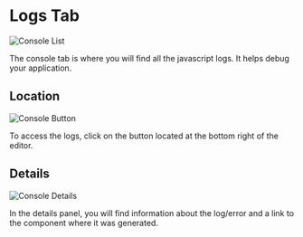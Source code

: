 # Logs Tab

![Console List](assets/console.png)

The console tab is where you will find all the javascript logs. It helps debug your application.

## Location

![Console Button](assets/network-button.png)

To access the logs, click on the button located at the bottom right of the editor.

## Details

![Console Details](assets/console-details.png)

In the details panel, you will find information about the log/error and a link to the component where it was generated.